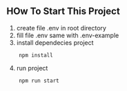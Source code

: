 ## HOw To Start This Project

1. create file .env in root directory
2. fill file .env same with .env-example
3. install dependecies project

```
    npm install
```

4. run project

```
    npm run start
```
